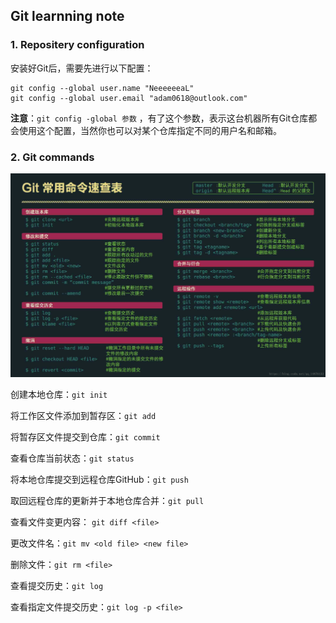 ## Git learnning note

### 1. Repositery configuration

安装好Git后，需要先进行以下配置：

```
git config --global user.name "NeeeeeeaL"
git config --global user.email "adam0618@outlook.com"
```
**注意**：` git config -global 参数 ` ，有了这个参数，表示这台机器所有Git仓库都会使用这个配置，当然你也可以对某个仓库指定不同的用户名和邮箱。

### 2. Git commands

![](Git_command.png)

创建本地仓库：` git init `

将工作区文件添加到暂存区：` git add `

将暂存区文件提交到仓库：` git commit `

查看仓库当前状态：` git status `

将本地仓库提交到远程仓库GitHub：` git push `

取回远程仓库的更新并于本地仓库合并：` git pull `

查看文件变更内容： ` git diff <file> `

更改文件名：` git mv <old file> <new file> `

删除文件：` git rm <file> `

查看提交历史：` git log `

查看指定文件提交历史：` git log -p <file> `